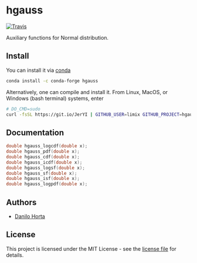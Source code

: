 # hgauss

[![Travis](https://travis-ci.com/limix/hgauss.svg?branch=master)](https://travis-ci.com/limix/hgauss)

Auxiliary functions for Normal distribution.

## Install

You can install it via [conda](https://conda.io)

```bash
conda install -c conda-forge hgauss
```

Alternatively, one can compile and install it.
From Linux, MacOS, or Windows (bash terminal) systems, enter

```bash
# DO_CMD=sudo
curl -fsSL https://git.io/JerYI | GITHUB_USER=limix GITHUB_PROJECT=hgauss bash
```

## Documentation

```c
double hgauss_logcdf(double x);
double hgauss_pdf(double x);
double hgauss_cdf(double x);
double hgauss_icdf(double x);
double hgauss_logsf(double x);
double hgauss_sf(double x);
double hgauss_isf(double x);
double hgauss_logpdf(double x);
```

## Authors

- [Danilo Horta](https://github.com/horta)

## License

This project is licensed under the MIT License - see the [license file](https://raw.githubusercontent.com/limix/hgauss/master/LICENSE.md) for details.
